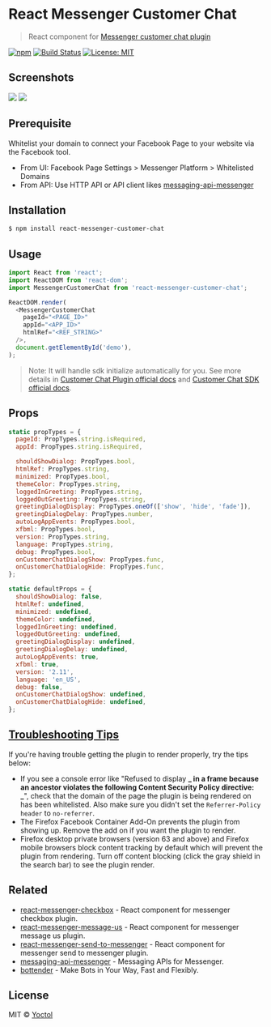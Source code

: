 # React Messenger Customer Chat

> React component for [Messenger customer chat plugin](https://developers.facebook.com/docs/messenger-platform/discovery/customer-chat-plugin)

[![npm](https://img.shields.io/npm/v/react-messenger-customer-chat.svg)](https://www.npmjs.com/package/react-messenger-customer-chat)
[![Build Status](https://travis-ci.org/Yoctol/react-messenger-customer-chat.svg?branch=master)](https://travis-ci.org/Yoctol/react-messenger-customer-chat)
[![License: MIT](https://img.shields.io/badge/License-MIT-blue.svg)](https://opensource.org/licenses/MIT)

## Screenshots

![](https://user-images.githubusercontent.com/3382565/130329195-0aaee250-5500-413f-ba8b-a78cda9b6a7b.png)
![](https://user-images.githubusercontent.com/3382565/130329198-3e5b7bee-44c2-4bd8-befc-461a176cbf53.png)

## Prerequisite

Whitelist your domain to connect your Facebook Page to your website via the
Facebook tool.

- From UI: Facebook Page Settings > Messenger Platform > Whitelisted Domains
- From API: Use HTTP API or API client likes
  [messaging-api-messenger](https://github.com/Yoctol/messaging-apis/tree/master/packages/messaging-api-messenger#setwhitelisteddomainsdomains)

## Installation

```sh
$ npm install react-messenger-customer-chat
```

## Usage

```js
import React from 'react';
import ReactDOM from 'react-dom';
import MessengerCustomerChat from 'react-messenger-customer-chat';

ReactDOM.render(
  <MessengerCustomerChat
    pageId="<PAGE_ID>"
    appId="<APP_ID>"
    htmlRef="<REF_STRING>"
  />,
  document.getElementById('demo'),
);
```

> Note: It will handle sdk initialize automatically for you. See more details in
> [Customer Chat Plugin official docs](https://developers.facebook.com/docs/messenger-platform/discovery/customer-chat-plugin) and [Customer Chat SDK official docs](https://developers.facebook.com/docs/messenger-platform/discovery/customer-chat-plugin/sdk).

## Props

```js
static propTypes = {
  pageId: PropTypes.string.isRequired,
  appId: PropTypes.string.isRequired,

  shouldShowDialog: PropTypes.bool,
  htmlRef: PropTypes.string,
  minimized: PropTypes.bool,
  themeColor: PropTypes.string,
  loggedInGreeting: PropTypes.string,
  loggedOutGreeting: PropTypes.string,
  greetingDialogDisplay: PropTypes.oneOf(['show', 'hide', 'fade']),
  greetingDialogDelay: PropTypes.number,
  autoLogAppEvents: PropTypes.bool,
  xfbml: PropTypes.bool,
  version: PropTypes.string,
  language: PropTypes.string,
  debug: PropTypes.bool,
  onCustomerChatDialogShow: PropTypes.func,
  onCustomerChatDialogHide: PropTypes.func,
};

static defaultProps = {
  shouldShowDialog: false,
  htmlRef: undefined,
  minimized: undefined,
  themeColor: undefined,
  loggedInGreeting: undefined,
  loggedOutGreeting: undefined,
  greetingDialogDisplay: undefined,
  greetingDialogDelay: undefined,
  autoLogAppEvents: true,
  xfbml: true,
  version: '2.11',
  language: 'en_US',
  debug: false,
  onCustomerChatDialogShow: undefined,
  onCustomerChatDialogHide: undefined,
};
```

## [Troubleshooting Tips](https://developers.facebook.com/docs/messenger-platform/discovery/facebook-chat-plugin?locale=en_US#debug-tips)

If you're having trouble getting the plugin to render properly, try the tips below:

- If you see a console error like "Refused to display **_ in a frame because an ancestor violates the following Content Security Policy directive: _**", check that the domain of the page the plugin is being rendered on has been whitelisted. Also make sure you didn't set the `Referrer-Policy header` to `no-referrer`.
- The Firefox Facebook Container Add-On prevents the plugin from showing up. Remove the add on if you want the plugin to render.
- Firefox desktop private browsers (version 63 and above) and Firefox mobile browsers block content tracking by default which will prevent the plugin from rendering. Turn off content blocking (click the gray shield in the search bar) to see the plugin render.

## Related

- [react-messenger-checkbox](https://github.com/Yoctol/react-messenger-checkbox) - React component for messenger checkbox plugin.
- [react-messenger-message-us](https://github.com/Yoctol/react-messenger-message-us) - React component for messenger message us plugin.
- [react-messenger-send-to-messenger](https://github.com/Yoctol/react-messenger-send-to-messenger) - React component for messenger send to messenger plugin.
- [messaging-api-messenger](https://github.com/Yoctol/messaging-apis/tree/master/packages/messaging-api-messenger) - Messaging APIs for Messenger.
- [bottender](https://github.com/Yoctol/bottender) - Make Bots in Your Way, Fast and Flexibly.

## License

MIT © [Yoctol](https://github.com/Yoctol/react-messenger-customer-chat)
